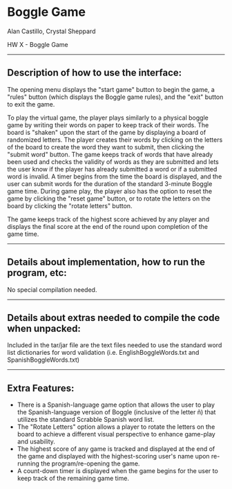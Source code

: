 # Boggle Game

Alan Castillo, Crystal Sheppard

HW X - Boggle Game

-------------------------------------------
Description of how to use the interface:
-------------------------------------------

The opening menu displays the "start game" button to begin the game, a "rules" button (which displays the Boggle game rules), and the "exit" button to exit the game.

To play the virtual game, the player plays similarly to a physical boggle game by writing their words on paper to keep track of their words. The board is "shaken" upon the start of the game by displaying a board of randomized letters. The player creates their words by clicking on the letters of the board to create the word they want to submit, then clicking the "submit word" button. The game keeps track of words that have already been used and checks the validity of words as they are submitted and lets the user know if the player has already submitted a word or if a submitted word is invalid. A timer begins from the time the board is displayed, and the user can submit words for the duration of the standard 3-minute Boggle game time. During game play, the player also has the option to reset the game by clicking the "reset game" button, or to rotate the letters on the board by clicking the "rotate letters" button.

The game keeps track of the highest score achieved by any player and displays the final score at the end of the round upon completion of the game time.


-----------------------------------------------------------------------
Details about implementation, how to run the program, etc:
-----------------------------------------------------------------------

No special compilation needed.

------------------------------------------------------------------------------
Details about extras needed to compile the code when unpacked:
------------------------------------------------------------------------------

Included in the tar/jar file are the text files needed to use the standard word list dictionaries for word validation (i.e. EnglishBoggleWords.txt and SpanishBoggleWords.txt)

----------------
Extra Features:
----------------
- There is a Spanish-language game option that allows the user to play the Spanish-language version of Boggle (inclusive of the letter ñ) that utilizes the standard Scrabble Spanish word list.
- The "Rotate Letters" option allows a player to rotate the letters on the board to achieve a different visual perspective to enhance game-play and usability.
- The highest score of any game is tracked and displayed at the end of the game and displayed with the highest-scoring user's name upon re-running the program/re-opening the game.
- A count-down timer is displayed when the game begins for the user to keep track of the remaining game time.
